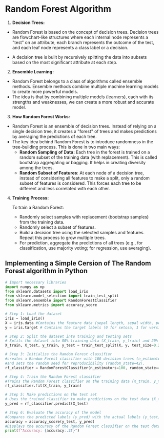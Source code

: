 # Random Forest Algorithm

1.  **Decision Trees:**

- Random Forest is based on the concept of decision trees. Decision trees are flowchart-like structures where each internal node represents a "test" on an attribute, each branch represents the outcome of the test, and each leaf node represents a class label or a decision.

- A decision tree is built by recursively splitting the data into subsets based on the most significant attribute at each step.

2. **Ensemble Learning:**

- Random Forest belongs to a class of algorithms called ensemble methods. Ensemble methods combine multiple machine learning models to create more powerful models.
- The idea is that by combining multiple models (learners), each with its strengths and weaknesses, we can create a more robust and accurate model.

3. **How Random Forest Works:**

- Random Forest is an ensemble of decision trees. Instead of relying on a single decision tree, it creates a "forest" of trees and makes predictions by averaging the predictions of each tree.
- The key idea behind Random Forest is to introduce randomness in the tree-building process. This is done in two main ways:
  - **Random Sampling of Data:** Each tree in the forest is trained on a random subset of the training data (with replacement). This is called bootstrap aggregating or bagging. It helps in creating diversity among the trees.
  - **Random Subset of Features:** At each node of a decision tree, instead of considering all features to make a split, only a random subset of features is considered. This forces each tree to be different and less correlated with each other.

4.  **Training Process:**

    To train a Random Forest:

    - Randomly select samples with replacement (bootstrap samples) from the training data.
    - Randomly select a subset of features.
    - Build a decision tree using the selected samples and features. Repeat this process to grow multiple trees.
    - For prediction, aggregate the predictions of all trees (e.g., for classification, use majority voting; for regression, use averaging).

## Implementing a Simple Cersion of The Random Forest algorithm in Python

```Python
# Import necessary libraries
import numpy as np
from sklearn.datasets import load_iris
from sklearn.model_selection import train_test_split
from sklearn.ensemble import RandomForestClassifier
from sklearn.metrics import accuracy_score

# Step 1: Load the dataset
iris = load_iris()
X = iris.data #Contains the feature data (sepal length, sepal width, petal length, petal width)
y = iris.target # Contains the target labels (0 for setosa, 1 for versicolor, 2 for virginica).

# Step 2: Split the dataset into training and testing sets
# Splits the dataset into 80% training data (X_train, y_train) and 20% testing data (X_test, y_test)
X_train, X_test, y_train, y_test = train_test_split(X, y, test_size=0.2, random_state=42)

# Step 3: Initialize the Random Forest classifier
#creates a Random Forest classifier with 100 decision trees (n_estimators)
#and sets the random seed for reproducibility (random_state=42).
rf_classifier = RandomForestClassifier(n_estimators=100, random_state=42)

# Step 4: Train the Random Forest classifier
#Trains the Random Forest classifier on the training data (X_train, y_train)
rf_classifier.fit(X_train, y_train)

# Step 5: Make predictions on the test set
# Uses the trained classifier to make predictions on the test data (X_test)
y_pred = rf_classifier.predict(X_test)

# Step 6: Evaluate the accuracy of the model
#Compares the predicted labels (y_pred) with the actual labels (y_test) and calculates the accuracy
accuracy = accuracy_score(y_test, y_pred)
#Displays the accuracy of the Random Forest classifier on the test data, rounded to two decimal places
print(f"Accuracy: {accuracy:.2f}")
```
